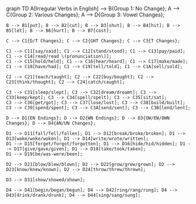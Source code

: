 graph TD
    A[Irregular Verbs in English] --> B{Group 1: No Change};
    A --> C{Group 2: Various Changes};
    A --> D{Group 3: Vowel Changes};

    B --> B1[put]; B --> B2[cut]; B --> B3[shut]; B --> B4[hit]; B --> B5[let]; B --> B6[hurt]; B --> B7[cost];

    C --> C1{D/T Changes}; C --> C2{GHT Changes}; C --> C3{T Changes};

    C1 --> C11[say/said]; C1 --> C12[stand/stood]; C1 --> C13[pay/paid]; C1 --> C14[read/read \(pronunciation\)];
    C1 --> C15[hold/held]; C1 --> C16[hear/heard]; C1 --> C17[make/made]; C1 --> C18[have/had]; C1 --> C19[tell/told]; C1 --> C1A[sell/sold];

    C2 --> C21[teach/taught]; C2 --> C22[buy/bought]; C2 --> C23[think/thought]; C2 --> C24[catch/caught];

    C3 --> C31[sleep/slept]; C3 --> C32[dream/dreamt]; C3 --> C33[keep/kept]; C3 --> C34[spell/spelt]; C3 --> C35[sit/sat];
    C3 --> C36[get/got]; C3 --> C37[lose/lost]; C3 --> C38[build/built]; C3 --> C39[spend/spent]; C3 --> C3A[send/sent]; C3 --> C3B[lend/lent];

    D --> D1{EN Endings}; D --> D2{WN Endings}; D --> D3{OW/EW/OWN Changes}; D --> D4{AN/UN Changes};

    D1 --> D11[fall/fell/fallen]; D1 --> D12[break/broke/broken]; D1 --> D13[wake/woke/woken]; D1 --> D14[write/wrote/written];
    D1 --> D15[forget/forgot/forgotten]; D1 --> D16[hide/hid/hidden]; D1 --> D17[give/gave/given]; D1 --> D18[take/took/taken];
    D1 --> D19[be/was-were/been];

    D2 --> D21[blow/blew/blown]; D2 --> D22[grow/grew/grown]; D2 --> D23[know/knew/known]; D2 --> D24[throw/threw/thrown];

    D3 --> D31[show/showed/shown];

    D4 --> D41[begin/began/begun]; D4 --> D42[ring/rang/rung]; D4 --> D43[drink/drank/drunk]; D4 --> D44[sing/sang/sung];
